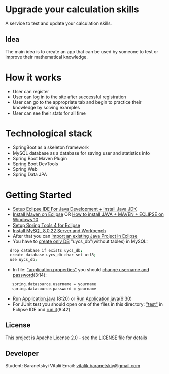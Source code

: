 # Upgrade your calculation skills
A service to test and update your calculation skills.
## Idea
The main idea is to create an app that can be used by someone to test or improve their mathematical knowledge. 
# How it works
- User can register
- User can log in to the site after successful registration
- User can go to the appropriate tab and begin to practice their knowledge by solving examples
- User can see their stats for all time
# Technological stack
- SpringBoot as a skeleton framework
- MySQL database as a database for saving user and statistics info
- Spring Boot Maven Plugin
- Spring Boot DevTools
- Spring Web
- Spring Data JPA
# Getting Started
- [Setup Eclipse IDE For Java Development + install Java JDK](https://www.youtube.com/watch?v=i8rjkre_RYw)
- [Install Maven on Eclipse](https://www.youtube.com/watch?v=2UilpPZi9hQ) OR [How to install JAVA + MAVEN + ECLIPSE on Windows 10](https://www.youtube.com/watch?v=9A425SE59SQ)
- [Setup Spring Tools 4 for Eclipse](https://www.youtube.com/watch?v=DKW6IlUrxG8)
- [Install MySQL 8.0.22 Server and Workbench](https://www.youtube.com/watch?v=OM4aZJW_Ojs)
- After that you can [import an existing Java Project in Eclipse](https://www.youtube.com/watch?v=R3k8S28pr1c)
- You have to [create only DB](https://www.youtube.com/watch?v=OnXB3ZRrOW0) "uycs_db"(without tables) in MySQL:
```bash
  drop database if exists uycs_db;
  create database uycs_db char set utf8;
  use uycs_db;
```
- In file: ["application.properties"](https://github.com/VitaliiBaranetskyi/UpgradeYourCalculationSkills/blob/develop/src/main/resources/application.properties) you should [change username and password](https://www.youtube.com/watch?v=8mlM9s--xfw)(3:14):
```bash
   spring.datasource.username = yourname
   spring.datasource.password = yourname
```

- [Run Application.java](https://www.youtube.com/watch?v=LkZP74GKfvA) (8:20) or [Run Application.java](https://www.youtube.com/watch?v=8mlM9s--xfw)(6:30)
- For JUnit test you should open one of the files in this directory: ["test"](https://github.com/VitaliiBaranetskyi/UpgradeYourCalculationSkills/tree/develop/src/test/java/com/github/vitaliibaranetskyi/uycs) in Eclipse IDE and [run it](https://www.youtube.com/watch?v=tkzJsP7NP54)(8:42)
## License
This project is Apache License 2.0 - see the [LICENSE](LICENSE) file for details
## Developer
Student: Baranetskyi Vitalii
Email: vitalik.baranetskiy@gmail.com
